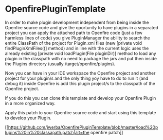 # OpenfirePluginTemplate

In order to make plugin development independent from being inside the Openfire source code and give the oportunity to have plugins in a separated project you can apply the attached path to Openfire code (just a few harmless lines of code) you give PluginManager the ability to search the entire ClassPath of the project for Plugin.xml files (new [private void findPluginXmlFiles()] method) and in line with the current logic uses the already existing [private void loadPlugin(File pluginDir)] method to load any plugin in the classpath with no need to package the jars and put then inside the Plugins directory (usually /target/openfire/plugins).

Now you can have in your IDE workspace the Openfire project and another project for your plugin/s and the only thing yoy have to do to run it (and debug it) inside Openfire is add this plugin project/s to the classpath of the Openfire project.

If you do this you can clone this template and develop your Openfire Plugin in a more organized way.

Apply this patch to your Openfire source code and start using this template to develop your Plugin.


[[https://github.com/jwerba/OpenfirePluginTemplate/blob/master/load%20plugins%20in%20classapath.patch|alt=the openfire patch]]
